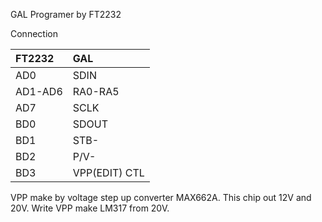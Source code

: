 GAL Programer by FT2232 

Connection 

|FT2232|GAL|
|:--|:--|
|AD0|SDIN|
|AD1-AD6|RA0-RA5|
|AD7|SCLK|
|BD0|SDOUT|
|BD1|STB-|
|BD2|P/V-|
|BD3|VPP(EDIT) CTL|

VPP make by voltage step up converter MAX662A. This chip out 12V and 20V. 
Write VPP make LM317 from 20V. 
